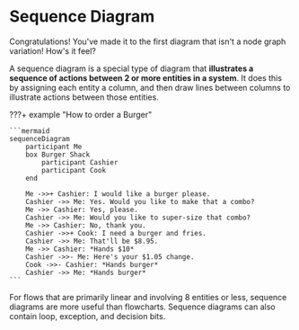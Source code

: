 # Sequence Diagram

Congratulations! You've made it to the first diagram that isn't a node graph variation! How's it feel?

A sequence diagram is a special type of diagram that **illustrates a sequence of actions between 2 or more entities in a
system**. It does this by assigning each entity a column, and then draw lines between columns to illustrate actions 
between those entities.

???+ example "How to order a Burger"

    ```mermaid
    sequenceDiagram
        participant Me
        box Burger Shack
            participant Cashier
            participant Cook
        end

        Me ->>+ Cashier: I would like a burger please.
        Cashier ->> Me: Yes. Would you like to make that a combo?
        Me ->> Cashier: Yes, please.
        Cashier ->> Me: Would you like to super-size that combo?
        Me ->> Cashier: No, thank you.
        Cashier ->>+ Cook: I need a burger and fries.
        Cashier ->> Me: That'll be $8.95.
        Me ->> Cashier: *Hands $10*
        Cashier ->>- Me: Here's your $1.05 change.
        Cook ->>- Cashier: *Hands burger*
        Cashier ->> Me: *Hands burger*
    ```

For flows that are primarily linear and involving 8 entities or less, sequence diagrams are more useful than
flowcharts. Sequence diagrams can also contain loop, exception, and decision bits.
